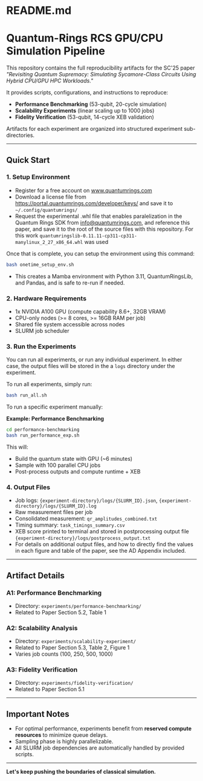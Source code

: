 # README.md

# Quantum-Rings RCS GPU/CPU Simulation Pipeline

This repository contains the full reproducibility artifacts for the SC'25 paper *"Revisiting Quantum Supremacy: Simulating Sycamore-Class Circuits Using Hybrid CPU/GPU HPC Workloads."*

It provides scripts, configurations, and instructions to reproduce:
- **Performance Benchmarking** (53-qubit, 20-cycle simulation)
- **Scalability Experiments** (linear scaling up to 1000 jobs)
- **Fidelity Verification** (53-qubit, 14-cycle XEB validation)

Artifacts for each experiment are organized into structured experiment sub-directories.

---

## Quick Start

### 1. Setup Environment

- Register for a free account on www.quantumrings.com
- Download a license file from https://portal.quantumrings.com/developer/keys/ and save it to ```~/.config/quantumrings/```
- Request the experimental .whl file that enables paralelization in the Quantum Rings SDK from info@quantumrings.com, and reference this paper, and save it to the root of the source files with this repository.  For this work ```quantumringslib-0.11.11-cp311-cp311-manylinux_2_27_x86_64.whl``` was used

Once that is complete, you can setup the environment using this command:

```bash
bash onetime_setup_env.sh
```

- This creates a Mamba environment with Python 3.11, QuantumRingsLib, and Pandas, and is safe to re-run if needed.

### 2. Hardware Requirements
- 1x NVIDIA A100 GPU (compute capability 8.6+, 32GB VRAM)
- CPU-only nodes (>= 8 cores, >= 16GB RAM per job)
- Shared file system accessible across nodes
- SLURM job scheduler

### 3. Run the Experiments

You can run all experiments, or run any individual experiment.  In either case, the output files will be stored in the a ```logs``` directory under the experiment.

To run all experiments, simply run:

```bash
bash run_all.sh
```

To run a specific experiment manually:

**Example: Performance Benchmarking**

```bash
cd performance-benchmarking
bash run_performance_exp.sh
```

This will:
- Build the quantum state with GPU (~6 minutes)
- Sample with 100 parallel CPU jobs
- Post-process outputs and compute runtime + XEB

### 4. Output Files

- Job logs: `{experiment-directory}/logs/{SLURM_ID}.json`, `{experiment-directory}/logs/{SLURM_ID}.log`
- Raw measurement files per job
- Consolidated measurement: `qr_amplitudes_combined.txt`
- Timing summary: `task_timings_summary.csv`
- XEB score printed to terminal and stored in postprocessing output file `{experiment-directory}/logs/postprocess_output.txt`
- For details on additional output files, and how to directly find the values in each figure and table of the paper, see the AD Appendix included.
---

## Artifact Details

### A1: Performance Benchmarking
- Directory: `experiments/performance-benchmarking/`
- Related to Paper Section 5.2, Table 1

### A2: Scalability Analysis
- Directory: `experiments/scalability-experiment/`
- Related to Paper Section 5.3, Table 2, Figure 1
- Varies job counts (100, 250, 500, 1000)

### A3: Fidelity Verification
- Directory: `experiments/fidelity-verification/`
- Related to Paper Section 5.1

---

## Important Notes
- For optimal performance, experiments benefit from **reserved compute resources** to minimize queue delays.
- Sampling phase is highly parallelizable.
- All SLURM job dependencies are automatically handled by provided scripts.

---

**Let's keep pushing the boundaries of classical simulation.**

